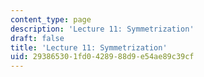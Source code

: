 ```yaml
---
content_type: page
description: 'Lecture 11: Symmetrization'
draft: false
title: 'Lecture 11: Symmetrization'
uid: 29386530-1fd0-4289-88d9-e54ae89c39cf
---
```

